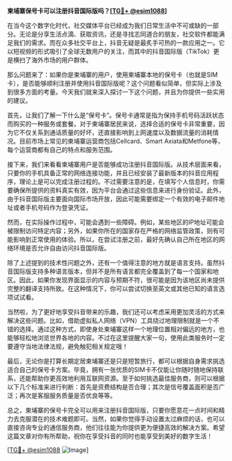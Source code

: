 **柬埔寨保号卡可以注册抖音国际版吗？[[TG💪+ @esim1088](https://t.me/s/esim1088)]**

在当今这个数字化时代，社交媒体平台已经成为我们日常生活中不可或缺的一部分。无论是分享生活点滴、获取资讯，还是寻找志同道合的朋友，社交软件都能满足我们的需求。而在众多社交平台上，抖音无疑是最炙手可热的一款应用之一。它以短视频的形式吸引了全球无数用户的关注，而其中的抖音国际版（TikTok）更是横扫了海外市场的用户群体。

那么问题来了：如果你是柬埔寨的用户，使用柬埔寨本地的保号卡（也就是SIM卡），是否能够顺利注册并使用抖音国际版呢？这个问题看似简单，但实际上涉及到很多方面的考量。今天我们就来深入探讨一下这个问题，并且为你提供一些实用的建议。

首先，让我们了解一下什么是“保号卡”。保号卡通常是指为保持手机号码活跃状态而购买的一种服务或套餐。对于柬埔寨居民来说，选择合适的保号卡非常重要，因为它不仅关系到通话质量的好坏，还直接影响到上网速度以及数据流量的消耗情况。目前市场上常见的柬埔寨运营商包括Cellcard、Smart Axiata和Metfone等，每个运营商都有自己的特点和服务范围。

接下来，我们来看看柬埔寨用户是否能够成功注册抖音国际版。从技术层面来看，只要你的手机具备正常的网络连接功能，并且已经安装了最新版本的抖音应用程序，理论上是可以完成注册过程的。不过需要注意的是，在填写个人信息时，你需要确保所提供的资料真实有效，因为平台会通过这些信息来进行身份验证。此外，由于抖音国际版主要面向国际市场开放，因此可能需要绑定一个有效的电子邮件地址或者手机号码作为登录凭证。

然而，在实际操作过程中，可能会遇到一些障碍。例如，某些地区的IP地址可能会被限制访问特定内容；另外，如果你所在的国家存在严格的网络监管政策，则有可能影响到正常使用的体验。所以，在尝试注册之前，最好先确认自己所在地区的网络环境是否允许自由访问抖音国际版。

除了上述提到的技术性问题之外，还有一个值得注意的地方就是语言支持。虽然抖音国际版支持多种语言版本，但并不是所有语言都完全覆盖到了每一个国家和地区。因此，如果你发现界面显示的内容与预期不符，很可能是因为该地区尚未提供完整的翻译支持所致。在这种情况下，你可以尝试切换至英文或其他已知的语言选项试试看。

当然啦，为了更好地享受抖音带来的乐趣，我们还可以考虑采用更加灵活的方式来解决这些问题。比如，借助虚拟私人网络（VPN）工具绕过地理限制就是一个不错的选择。通过这种方式，即使身处柬埔寨这样一个地理位置相对偏远的地方，也能够轻松地浏览世界各地的内容。不过在这里提醒大家一句，使用此类服务时一定要遵守当地法律法规，避免触犯相关规定哦！

最后，无论你是打算长期定居柬埔寨还是只是短暂旅行，都可以根据自身需求挑选适合自己的保号卡方案。毕竟，拥有一张优质的SIM卡不仅能让你随时随地保持联系，还能帮助你更高效地利用互联网资源。至于如何挑选最佳服务商，则可以根据以下几个标准来进行判断：首先是资费结构是否合理；其次是信号覆盖面积是否广泛；再次是客服服务质量是否优良等等。

总之，柬埔寨的保号卡完全可以用来注册抖音国际版，只要你愿意花一点时间和精力去克服潜在的技术难题即可。当然，如果你觉得手动设置太过麻烦的话，也可以直接咨询专业的通信服务商，他们往往能为你提供更为便捷高效的解决方案。希望这篇文章对你有所帮助，祝你在享受抖音的同时也能享受到美好的数字生活！

[[TG💪+ @esim1088](https://t.me/s/esim1088) ![Image](https://i.postimg.cc/4NQfJmqS/Snipaste-2025-05-13-00-14-12.png)]